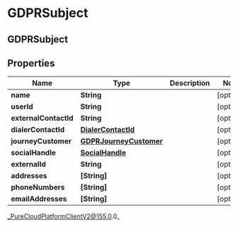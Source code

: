 # GDPRSubject

## GDPRSubject

## Properties

|Name | Type | Description | Notes|
|------------ | ------------- | ------------- | -------------|
| **name** | **String** |  | [optional] |
| **userId** | **String** |  | [optional] |
| **externalContactId** | **String** |  | [optional] |
| **dialerContactId** | [**DialerContactId**](DialerContactId) |  | [optional] |
| **journeyCustomer** | [**GDPRJourneyCustomer**](GDPRJourneyCustomer) |  | [optional] |
| **socialHandle** | [**SocialHandle**](SocialHandle) |  | [optional] |
| **externalId** | **String** |  | [optional] |
| **addresses** | **[String]** |  | [optional] |
| **phoneNumbers** | **[String]** |  | [optional] |
| **emailAddresses** | **[String]** |  | [optional] |



_PureCloudPlatformClientV2@155.0.0_
